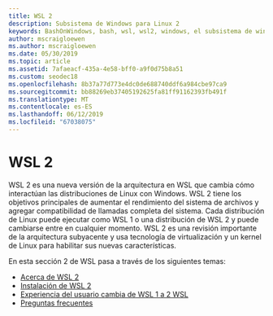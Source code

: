 ```yaml
---
title: WSL 2
description: Subsistema de Windows para Linux 2
keywords: BashOnWindows, bash, wsl, wsl2, windows, el subsistema de windows para linux, windowssubsystem, ubuntu, debian, suse, windows 10, instalar
author: mscraigloewen
ms.author: mscraigloewen
ms.date: 05/30/2019
ms.topic: article
ms.assetid: 7afaeacf-435a-4e58-bff0-a9f0d75b8a51
ms.custom: seodec18
ms.openlocfilehash: 8b37a77d773e4dc0de688740ddf6a984cbe97ca9
ms.sourcegitcommit: bb88269eb37405192625fa81ff91162393fb491f
ms.translationtype: MT
ms.contentlocale: es-ES
ms.lasthandoff: 06/12/2019
ms.locfileid: "67038075"
---
```

# <a name="wsl-2"></a>WSL 2

WSL 2 es una nueva versión de la arquitectura en WSL que cambia cómo interactúan las distribuciones de Linux con Windows. WSL 2 tiene los objetivos principales de aumentar el rendimiento del sistema de archivos y agregar compatibilidad de llamadas completa del sistema. Cada distribución de Linux puede ejecutar como WSL 1 o una distribución de WSL 2 y puede cambiarse entre en cualquier momento. WSL 2 es una revisión importante de la arquitectura subyacente y usa tecnología de virtualización y un kernel de Linux para habilitar sus nuevas características.

En esta sección 2 de WSL pasa a través de los siguientes temas:

* [Acerca de WSL 2](./wsl2-about.md)
* [Instalación de WSL 2](./wsl2-install.md)
* [Experiencia del usuario cambia de WSL 1 a 2 WSL](./wsl2-ux-changes.md)
* [Preguntas frecuentes](./wsl2-faq.md)